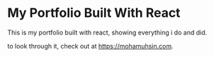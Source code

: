 # My Portfolio Built With React

This is my portfolio built with react, showing everything i do and did.

to look through it, check out at https://mohamuhsin.com.
